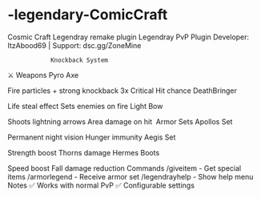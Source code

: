 # -legendary-ComicCraft
Cosmic Craft Legendray remake plugin
Legendray PvP Plugin
Developer: ItzAbood69 | Support: dsc.gg/ZoneMine

                Knockback System
⚔️ Weapons
Pyro Axe

Fire particles + strong knockback
3x Critical Hit chance
DeathBringer

Life steal effect
Sets enemies on fire
Light Bow

Shoots lightning arrows
Area damage on hit
️ Armor Sets
Apollos Set

Permanent night vision
Hunger immunity
Aegis Set

Strength boost
Thorns damage
Hermes Boots

Speed boost
Fall damage reduction
Commands
/giveitem <weapon> - Get special items
/armorlegend - Receive armor set
/legendrayhelp - Show help menu
Notes
✅ Works with normal PvP
✅ Configurable settings         
